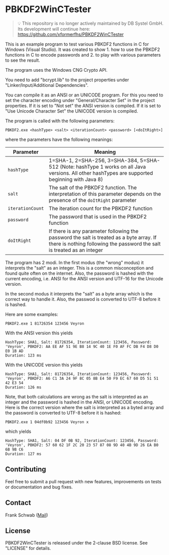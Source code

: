 # PBKDF2WinCTester

> 💡 This repository is no longer actively maintained by DB Systel GmbH. Its development will continue here: https://github.com/xformerfhs/PBKDF2WinCTester

This is an example program to test various PBKDF2 functions in C for Windows (Visual Studio). It was created to show 1. how to use the PBKDF2 functions in C to encode passwords and 2. to play with various parameters to see the result.

The program uses the Windows CNG Crypto API.

You need to add "bcrypt.lib" to the project properties under "Linker/Input/Additional Dependencies".

You can compile it as an ANSI or an UNICODE program. For this you need to set the character encoding under "General/Character Set" in the project properties. If it is set to "Not set" the ANSI version is compiled. If it is set to "Use Unicode Character Set" the UNICODE version is compiled.

The program is called with the following parameters:

```
PBKDF2.exe <hashType> <salt> <iterationCount> <password> [<doItRight>]
```
where the parameters have the following meanings:

| Parameter | Meaning |
| --------- | ------- |
| `hashType` | 1=SHA-1, 2=SHA-256, 3=SHA-384, 5=SHA-512 (Note: hashType 1 works on all Java versions. All other hashTypes are supported beginning with Java 8) |
| `salt` | The salt of the PBKDF2 function. The interpretation of this parameter depends on the presence of the `doItRight` parameter |
| `iterationCount` | The iteration count for the PBKDF2 function |
| `password` | The password that is used in the PBKDF2 function |
| `doItRight` | If there is any parameter following the password the salt is treated as a byte array. If there is nothing following the password the salt is treated as an integer |

The program has 2 modi. In the first modus (the "wrong" modus) it interprets the "salt" as an integer. This is a common misconception and found quite often on the internet. Also, the password is hashed with the current encoding, i.e. ANSI for the ANSI version and UTF-16 for the Unicode version.

In the second modus it interprets the "salt" as a byte array which is the correct way to handle it. Also, the passwod is converted to UTF-8 before it is hashed.

Here are some examples:

```
PBKDF2.exe 1 81726354 123456 Veyron
```

With the ANSI version this yields

```
HashType: SHA1, Salt: 81726354, IterationCount: 123456, Password: 'Veyron', PBKDF2: AA EE AF 51 9E B8 14 9C 40 1E F0 AF FC DB F4 D8 D0 E0 1B AD
Duration: 123 ms
```

With the UNICODE version this yields

```
HashType: SHA1, Salt: 81726354, IterationCount: 123456, Password: 'Veyron', PBKDF2: A6 C1 3A 24 9F 8C 05 8B E4 50 F9 EC 67 60 D5 51 51 42 E3 54
Duration: 126 ms
```

Note, that both calculations are wrong as the salt is interpreted as an integer and the password is hashed in the ANSI, or UNICODE encoding. Here is the correct version where the salt is interpreted as a byted array and the password is converted to UTF-8 before it is hashed:

```
PBKDF2.exe 1 04df0b92 123456 Veyron x
```

which yields

```
HashType: SHA1, Salt: 04 DF 0B 92, IterationCount: 123456, Password: 'Veyron', PBKDF2: 57 60 62 1F 2C 20 23 57 87 08 9D 40 4B 9D 26 EA B0 6B 9B C6
Duration: 127 ms
```

## Contributing

Feel free to submit a pull request with new features, improvements on tests or documentation and bug fixes.

## Contact

Frank Schwab ([Mail](mailto:frank.schwab@deutschebahn.com "Mail"))

## License

PBKDF2WinCTester is released under the 2-clause BSD license. See "LICENSE" for details.

